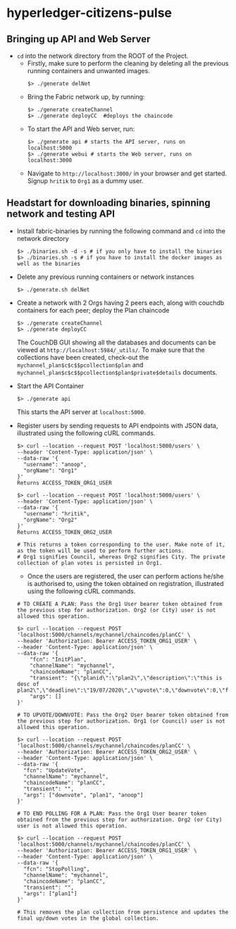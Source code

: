 # hyperledger-citizens-pulse

## Bringing up API and Web Server

- `cd` into the network directory from the ROOT of the Project.
  - Firstly, make sure to perform the cleaning by deleting all the previous running containers and unwanted images.
    ```
    $> ./generate delNet
    ```
  - Bring the Fabric network up, by running:
    ```
    $> ./generate createChannel
    $> ./generate deployCC  #deploys the chaincode
    ```
  - To start the API and Web server, run:
    ```
    $> ./generate api # starts the API server, runs on localhost:5000
    $> ./generate webui # starts the Web server, runs on localhost:3000
    ```
  - Navigate to `http://localhost:3000/` in your browser and get started. Signup `hritik` to `Org1` as a dummy user.

## Headstart for downloading binaries, spinning network and testing API

- Install fabric-binaries by running the following command and `cd` into the network directory
  ```
  $> ./binaries.sh -d -s # if you only have to install the binaries
  $> ./binaries.sh -s # if you have to install the docker images as well as the binaries
  ```
- Delete any previous running containers or network instances
  ```
  $> ./generate.sh delNet
  ```
- Create a network with 2 Orgs having 2 peers each, along with couchdb containers for each peer; deploy the Plan chaincode
  ```
  $> ./generate createChannel
  $> ./generate deployCC
  ```
  The CouchDB GUI showing all the databases and documents can be viewed at `http://localhost:5984/_utils/`. To make sure that the collections have been created, check-out the `mychannel_plan$c$c$$pcollection$plan` and `mychannel_plan$c$c$$pcollection$plan$private$details` documents.
- Start the API Container
  ```
  $> ./generate api
  ```
  This starts the API server at `localhost:5000`.
- Register users by sending requests to API endpoints with JSON data, illustrated using the following cURL commands.

  ```
  $> curl --location --request POST 'localhost:5000/users' \
  --header 'Content-Type: application/json' \
  --data-raw '{
    "username": "anoop",
    "orgName": "Org1"
  }'
  Returns ACCESS_TOKEN_ORG1_USER

  $> curl --location --request POST 'localhost:5000/users' \
  --header 'Content-Type: application/json' \
  --data-raw '{
    "username": "hritik",
    "orgName": "Org2"
  }'
  Returns ACCESS_TOKEN_ORG2_USER

  # This returns a token corresponding to the user. Make note of it, as the token will be used to perform further actions.
  # Org1 signifies Council, whereas Org2 signifies City. The private collection of plan votes is persisted in Org1.
  ```

  - Once the users are registered, the user can perform actions he/she is authorised to, using the token obtained on registration, illustrated using the following cURL commands.

  ```
  # TO CREATE A PLAN: Pass the Org1 User bearer token obtained from the previous step for authorization. Org2 (or City) user is not allowed this operation.

  $> curl --location --request POST 'localhost:5000/channels/mychannel/chaincodes/planCC' \
  --header 'Authorization: Bearer ACCESS_TOKEN_ORG1_USER' \
  --header 'Content-Type: application/json' \
  --data-raw '{
      "fcn": "InitPlan",
      "channelName": "mychannel",
      "chaincodeName": "planCC",
      "transient": "{\"planid\":\"plan2\",\"description\":\"this is desc of plan2\",\"deadline\":\"19/07/2020\",\"upvote\":0,\"downvote\":0,\"finalupvote\":0,\"finaldownvote\":0}",
      "args": []
  }'

  # TO UPVOTE/DOWNVOTE: Pass the Org2 User bearer token obtained from the previous step for authorization. Org1 (or Council) user is not allowed this operation.

  $> curl --location --request POST 'localhost:5000/channels/mychannel/chaincodes/planCC' \
  --header 'Authorization: Bearer ACCESS_TOKEN_ORG2_USER' \
  --header 'Content-Type: application/json' \
  --data-raw '{
    "fcn": "UpdateVote",
    "channelName": "mychannel",
    "chaincodeName": "planCC",
    "transient": "",
    "args": ["downvote", "plan1", "anoop"]
  }'

  # TO END POLLING FOR A PLAN: Pass the Org1 User bearer token obtained from the previous step for authorization. Org2 (or City) user is not allowed this operation.

  $> curl --location --request POST 'localhost:5000/channels/mychannel/chaincodes/planCC' \
  --header 'Authorization: Bearer ACCESS_TOKEN_ORG1_USER' \
  --header 'Content-Type: application/json' \
  --data-raw '{
    "fcn": "StopPolling",
    "channelName": "mychannel",
    "chaincodeName": "planCC",
    "transient": "",
    "args": ["plan1"]
  }'

  # This removes the plan collection from persistence and updates the final up/down votes in the global collection.
  ```
